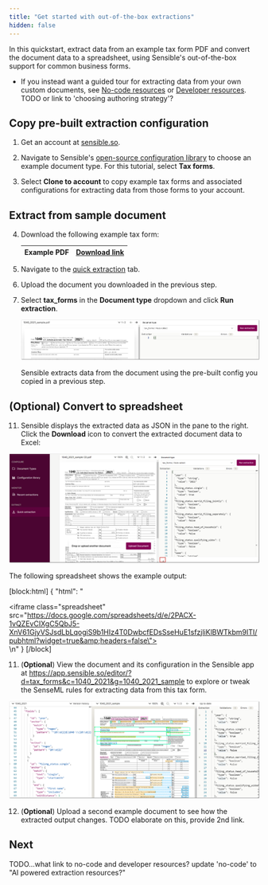 ```yaml
---
title: "Get started with out-of-the-box extractions"
hidden: false
---
```


In this quickstart, extract data from an example tax form PDF and convert the document data to a spreadsheet, using Sensible's out-of-the-box support for common business forms. 

- If you instead want a guided tour for extracting data from your own custom documents, see [No-code resources](doc:no-code) or [Developer resources](doc:developer). TODO or link to 'choosing authoring strategy'?

Copy pre-built extraction configuration
----

1. Get an account at [sensible.so](https://app.sensible.so/register).

2. Navigate to Sensible's [open-source configuration library](https://app.sensible.so/library/) to choose an example document type. For this tutorial, select **Tax forms**.

3. Select **Clone to account** to copy example tax forms and associated configurations for extracting data from those forms to your account.

Extract from sample document
----

4. Download the following example tax form: 

   | Example PDF | [Download link](https://github.com/sensible-hq/sensible-configuration-library/raw/main/tax_forms/1040/2021/1040_2021_sample.pdf) |
   | ----------- | ------------------------------------------------------------ |

5. Navigate to the [quick extraction](https://app.sensible.so/quick-extraction/) tab.

6. Upload the document you downloaded in the previous step.

7. Select **tax_forms** in the **Document type** dropdown and click **Run extraction**.

   ![Click to enlarge](https://raw.githubusercontent.com/sensible-hq/sensible-docs/main/readme-sync/assets/v0/images/final/quickstart_excel_1.png)

   Sensible extracts data from the document using the pre-built config you copied in a previous step. 

(Optional) Convert to spreadsheet
----


11. Sensible displays the extracted data as JSON in the pane to the right. Click the **Download** icon to convert the extracted document data to Excel:

![Click to enlarge](https://raw.githubusercontent.com/sensible-hq/sensible-docs/main/readme-sync/assets/v0/images/final/quickstart_excel_2.png)

  The following spreadsheet shows the example output:



[block:html]
{
  "html": "<div><iframe class=\"spreadsheet\" src=\"https://docs.google.com/spreadsheets/d/e/2PACX-1vQZEvCIXgC5QbJ5-XnV61GjyVSJsdLbLqogiS9b1HIz4T0DwbcfEDsSseHuE1sfzjliKlBWTkbm9ITI/pubhtml?widget=true&amp;headers=false\"></iframe></div>\n<style>.spreadsheet{width:100%;height:200px}</style>"
}
[/block]

11. (**Optional**) View the document and its configuration in the Sensible app at https://app.sensible.so/editor/?d=tax_forms&c=1040_2021&g=1040_2021_sample to explore or tweak the SenseML rules for extracting data from this tax form.

![Click to enlarge](https://raw.githubusercontent.com/sensible-hq/sensible-docs/main/readme-sync/assets/v0/images/final/quickstart_excel_3.png)



12. (**Optional**) Upload a second example document to see how the extracted output changes. TODO elaborate on this, provide 2nd link.

Next
----

TODO...what link to no-code and developer resources? update 'no-code' to "AI powered extraction resources?"

